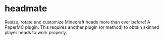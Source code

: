 # headmate

Resize, rotate and customize Minecraft heads more than ever before! A PaperMC
plugin. This requires another plugin (or method) to obtain skinned player heads
to work properly.
